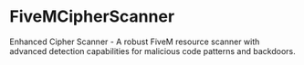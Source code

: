 # FiveMCipherScanner
Enhanced Cipher Scanner - A robust FiveM resource scanner with advanced detection capabilities for malicious code patterns and backdoors.
